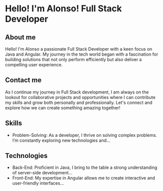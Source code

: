 # Hello! I'm Alonso! Full Stack Developer


## About me
Hello! I'm Alonso a passionate Full Stack Developer with a keen focus on Java and Angular. My journey in the tech world began with a fascination for building solutions that not only perform efficiently but also deliver a compelling user experience.






## Contact me
As I continue my journey in Full Stack development, I am always on the lookout for collaborative projects and opportunities where I can contribute my skills and grow both personally and professionally. Let's connect and explore how we can create something amazing together!

## Skills
- Problem-Solving: As a developer, I thrive on solving complex problems. I’m constantly exploring new technologies and...






## Technologies
- Back-End: Proficient in Java, I bring to the table a strong understanding of server-side development...
- Front-End: My expertise in Angular allows me to create interactive and user-friendly interfaces...
